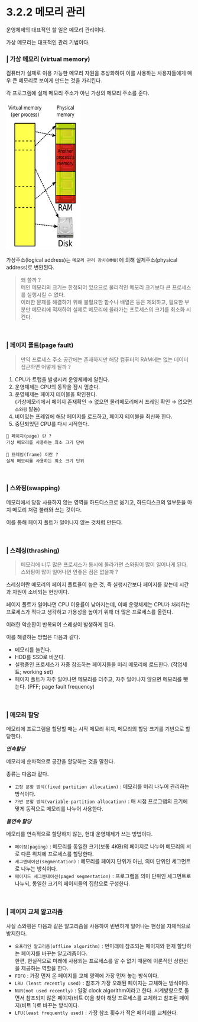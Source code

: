 # 3.2.2 메모리 관리

운영체제의 대표적인 할 일은 메모리 관리이다.

가상 메모리는 대표적인 관리 기법이다.

### | 가상 메모리 (virtual memory)

컴퓨터가 실제로 이용 가능한 메모리 자원을 추상화하여 이를 사용하는 사용자들에게 매우 큰 메모리로 보이게 만드는 것을 가리킨다.

각 프로그램에 실제 메모리 주소가 아닌 가상의 메모리 주소를 준다.

<img src="../../assets/3.2.2/virtual.png" width="200px" height="400px">

가상주소(logical address)는 `메모리 관리 장치(MMU)`에 의해 실제주소(physical address)로 변환된다.

> 왜 쓸까 ?  
> 메인 메모리의 크기는 한정되어 있으므로 물리적인 메모리 크기보다 큰 프로세스를 실행시킬 수 없다.  
> 이러한 문제를 해결하기 위해 불필요한 함수나 배열은 등은 제외하고, 필요한 부분만 메모리에 적재하여 실제로 메모리에 올라가는 프로세스의 크기를 최소화 시킨다.

<br />

### | 페이지 폴트(page fault)

> 만약 프로세스 주소 공간에는 존재하지만 해당 컴퓨터의 RAM에는 없는 데이터 접근하면 어떻게 될까 ?

1. CPU가 트랩을 발생시켜 운영체제에 알린다.
2. 운영체제는 CPU의 동작을 잠시 멈춘다.
3. 운영체제는 페이지 테이블을 확인한다.  
   (가상메모리에서 페이지 존재확인 &rarr; 없으면 물리메모리에서 프레임 확인 &rarr; 없으면 `스와핑` 발동)
4. 비어있는 프레임에 해당 페이지를 로드하고, 페이지 테이블을 최신화 한다.
5. 중단되었던 CPU를 다시 시작한다.

```
🥸 페이지(page) 란 ?
가상 메모리를 사용하는 최소 크기 단위

🥸 프레임(frame) 이란 ?
실제 메모리를 사용하는 최소 크기 단위
```

<br />

### | 스와핑(swapping)

메모리에서 당장 사용하지 않는 영역을 하드디스크로 옮기고, 하드디스크의 일부분을 마치 메모리 처럼 불러와 쓰는 것이다.

이를 통해 페이지 폴트가 일어나지 않는 것처럼 만든다.

<br />

### | 스레싱(thrashing)

> 메모리에 너무 많은 프로세스가 동시에 올라가면 스와핑이 많이 일어나게 된다.  
> 스와핑이 많이 일어나면 안좋은 점은 없을까 ?

스레싱이란 메모리의 페이지 폴트율이 높은 것, 즉 실행시간보다 페이지를 찾는데 시간과 자원이 소비되는 현상이다.

페이지 폴트가 일어나면 CPU 이용률이 낮아지는데, 이때 운영체제는 CPU가 처리하는 프로세스가 적다고 생각하고 가용성을 높이기 위해 더 많은 프로세스를 올린다.

이러한 악순환이 반복되어 스레싱이 발생하게 된다.

이를 해결하는 방법은 다음과 같다.

- 메모리를 늘린다.
- HDD를 SSD로 바꾼다.
- 실행중인 프로세스가 자중 참조하는 페이지들을 미리 메모리에 로드한다. (작업세트; working set)
- 페이지 폴트가 자주 일어나면 메모리를 더주고, 자주 일어나지 않으면 메모리를 뺏는다. (PFF; page fault frequency)

<br />

### | 메모리 할당

메모리에 프로그램을 할당할 때는 시작 메모리 위치, 메모리의 할당 크기를 기반으로 할당한다.

<b> _연속할당_ </b>

메모리에 순차적으로 공간을 할당하는 것을 말한다.

종류는 다음과 같다.

- `고정 분할 방식(fixed partition allocation)` : 메모리를 미리 나누어 관리하는 방식이다.
- `가변 분할 방식(variable partition allocation)` : 매 시점 프로그램의 크기에 맞게 동적으로 메모리를 나누어 사용한다.

<b> _불연속 할당_ </b>

메모리를 연속적으로 할당하지 않는, 현대 운영체제가 쓰는 방법이다.

- `페이징(paging)` : 메모리를 동일한 크기(보통 4KB)의 페이지로 나누어 메모리의 서로 다른 위치에 프로세스를 할당한다.
- `세그멘테이션(segmentation)` : 메모리를 페이지 단위가 아닌, 의미 단위인 세그먼트로 나누는 방식이다.
- `페이지드 세그멘테이션(paged segmentation)` : 프로그램을 의미 단위인 세그먼트로 나누되, 동일한 크기의 페이지들의 집합으로 구성한다.

<br />

### | 페이지 교체 알고리즘

사실 스와핑은 다음과 같은 알고리즘을 사용하여 빈번하게 일어나는 현상을 자체적으로 방지한다.

- `오프라인 알고리즘(offline algorithm)` : 먼미래에 참조되는 페이지와 현재 할당하는 페이지를 바꾸는 알고리즘이다.  
  한편, 현실적으로 미래에 사용되는 프로세스를 알 수 없기 때문에 이론적인 상한선을 제공하는 역할을 한다.
- `FIFO` : 가장 먼저 온 페이지를 교체 영역에 가장 먼저 놓는 방식이다.
- `LRU (least recently used)` : 참조가 가장 오래된 페이지는 교체하는 방식이다.
- `NUR(not used recently)` : 일명 clock algorithm이라고 한다. 시계방향으로 돌면서 참조되지 않은 페이지(비트 0)을 찾아 해당 프로세스를 교체하고 참조된 페이지(비트 1)로 바꾸는 방식이다.
- `LFU(least frequently used)` : 가장 참조 횟수가 적은 페이지를 교체한다.
